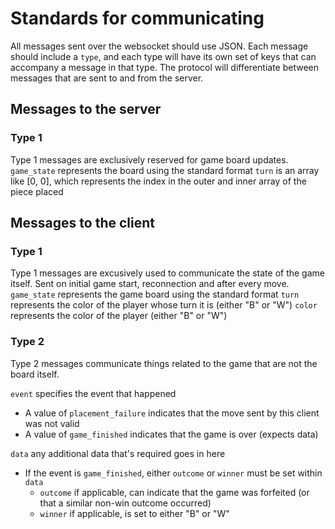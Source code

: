 # Standards for communicating

All messages sent over the websocket should use JSON. Each message should include a `type`, and each type will have its own set of keys that can accompany a message in that type. The protocol will differentiate between messages that are sent to and from the server.

## Messages to the server

### Type 1

Type 1 messages are exclusively reserved for game board updates.
`game_state` represents the board using the standard format
`turn` is an array like [0, 0], which represents the index in the outer and inner array of the piece placed

## Messages to the client

### Type 1

Type 1 messages are excusively used to communicate the state of the game itself. Sent on initial game start, reconnection and after every move.
`game_state` represents the game board using the standard format
`turn` represents the color of the player whose turn it is (either "B" or "W")
`color` represents the color of the player (either "B" or "W")

### Type 2

Type 2 messages communicate things related to the game that are not the board itself.

`event` specifies the event that happened

-    A value of `placement_failure` indicates that the move sent by this client was not valid
-    A value of `game_finished` indicates that the game is over (expects data)

`data` any additional data that's required goes in here

-    If the event is `game_finished`, either `outcome` or `winner` must be set within `data`
     -    `outcome` if applicable, can indicate that the game was forfeited (or that a similar non-win outcome occurred)
     -    `winner` if applicable, is set to either "B" or "W"

